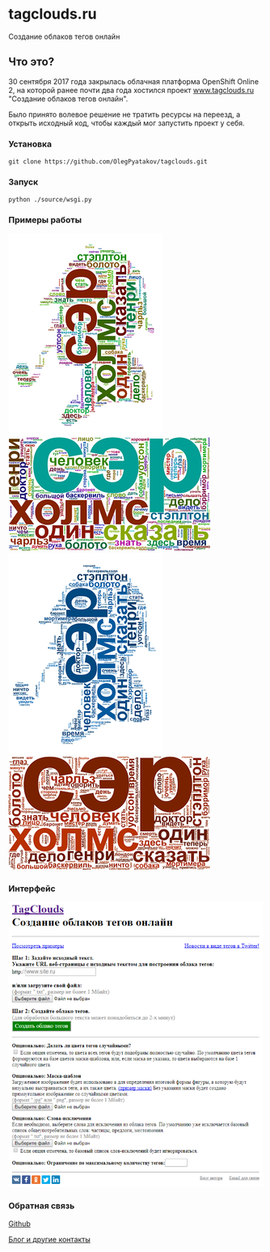 # tagclouds.ru
Создание облаков тегов онлайн

## Что это?

30 сентября 2017 года закрылась облачная платформа OpenShift Online 2, на которой ранее почти два года хостился проект www.tagclouds.ru "Создание облаков тегов онлайн".

Было принято волевое решение не тратить ресурсы на переезд, а открыть исходный код, чтобы каждый мог запустить проект у себя.

### Установка

    git clone https://github.com/OlegPyatakov/tagclouds.git
    
### Запуск  

    python ./source/wsgi.py
    
### Примеры работы
![](/source/app/static/example%20random%20color%20masked.png?raw=true)
![](/source/app/static/example%20random%20color.png?raw=true)
![](/source/app/static/example%20single%20color%20unmasked.png?raw=true)
![](/source/app/static/example%20single%20color.png?raw=true)

### Интерфейс

![](/screenshots/tagclouds.ru.png?raw=true)

### Обратная связь

[Github](https://github.com/OlegPyatakov)

[Блог и другие контакты](http://pyatakov.com)
